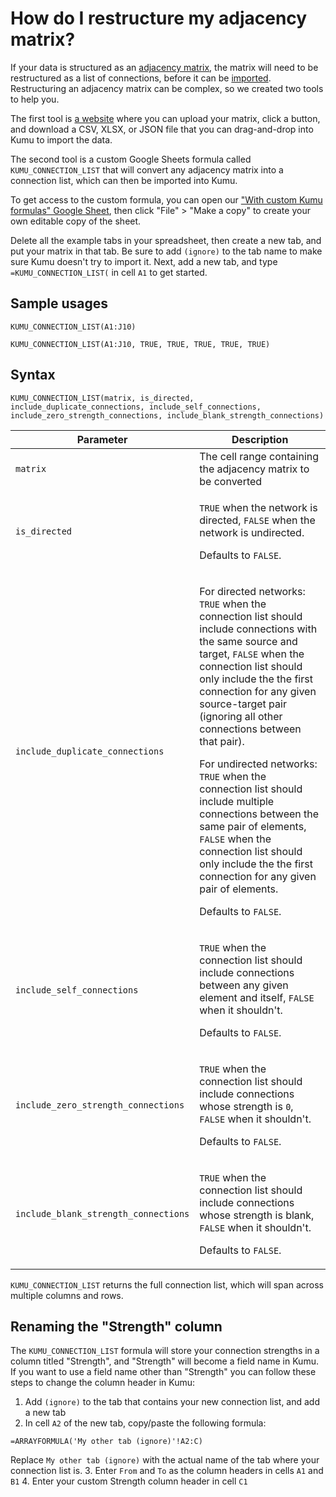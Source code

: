 # How do I restructure my adjacency matrix?

If your data is structured as an [adjacency matrix](https://en.wikipedia.org/wiki/Adjacency_matrix), the matrix will need to be restructured as a list of connections, before it can be [imported](/guides/import.html). Restructuring an adjacency matrix can be complex, so we created two tools to help you.

The first tool is [a website](https://matrix-expander.netlify.com/) where you can upload your matrix, click a button, and download a CSV, XLSX, or JSON file that you can drag-and-drop into Kumu to import the data.

The second tool is a custom Google Sheets formula called `KUMU_CONNECTION_LIST` that will convert any adjacency matrix into a connection list, which can then be imported into Kumu.

To get access to the custom formula, you can open our ["With custom Kumu formulas" Google Sheet](https://docs.google.com/spreadsheets/d/1qRhkn6qECtBaAncWykMa0hAG97jPK6q_bODrwntqze8/edit?usp=sharing), then click "File" > "Make a copy" to create your own editable copy of the sheet.

Delete all the example tabs in your spreadsheet, then create a new tab, and put your matrix in that tab. Be sure to add `(ignore)` to the tab name to make sure Kumu doesn't try to import it. Next, add a new tab, and type `=KUMU_CONNECTION_LIST(` in cell `A1` to get started.


## Sample usages

`KUMU_CONNECTION_LIST(A1:J10)`

`KUMU_CONNECTION_LIST(A1:J10, TRUE, TRUE, TRUE, TRUE, TRUE)`


## Syntax

`KUMU_CONNECTION_LIST(matrix, is_directed, include_duplicate_connections, include_self_connections, include_zero_strength_connections, include_blank_strength_connections)`

| Parameter | Description |
| --- | --- |
| `matrix` | The cell range containing the adjacency matrix to be converted |
| `is_directed` | <p><code>TRUE</code> when the network is directed, <code>FALSE</code> when the network is undirected.</p><p>Defaults to <code>FALSE</code>.</p> |
| `include_duplicate_connections` | <p>For directed networks: <code>TRUE</code> when the connection list should include connections with the same source and target, <code>FALSE</code> when the connection list should only include the the first connection for any given source-target pair (ignoring all other connections between that pair).</p><p>For undirected networks: <code>TRUE</code> when the connection list should include multiple connections between the same pair of elements, <code>FALSE</code> when the connection list should only include the the first connection for any given pair of elements.</p><p>Defaults to <code>FALSE</code>.</p> |
| `include_self_connections` | <p><code>TRUE</code> when the connection list should include connections between any given element and itself, <code>FALSE</code> when it shouldn't.</p><p>Defaults to <code>FALSE</code>.</p> |
| `include_zero_strength_connections` | <p><code>TRUE</code> when the connection list should include connections whose strength is `0`, <code>FALSE</code> when it shouldn't.</p><p>Defaults to <code>FALSE</code>.</p> |
| `include_blank_strength_connections` | <p><code>TRUE</code> when the connection list should include connections whose strength is blank, <code>FALSE</code> when it shouldn't.</p><p>Defaults to <code>FALSE</code>.</p> |

`KUMU_CONNECTION_LIST` returns the full connection list, which will span across multiple columns and rows.


## Renaming the "Strength" column

The `KUMU_CONNECTION_LIST` formula will store your connection strengths in a column titled "Strength", and "Strength" will become a field name in Kumu. If you want to use a field name other than "Strength" you can follow these steps to change the column header in Kumu:

1. Add `(ignore)` to the tab that contains your new connection list, and add a new tab
2. In cell `A2` of the new tab, copy/paste the following formula:
  ```
  =ARRAYFORMULA('My other tab (ignore)'!A2:C)
  ```
  Replace `My other tab (ignore)` with the actual name of the tab where your connection list is.
3. Enter `From` and `To` as the column headers in cells `A1` and `B1`
4. Enter your custom Strength column header in cell `C1`



